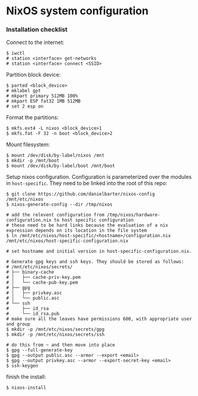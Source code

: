 # NixOS system configuration


### Installation checklist

Connect to the internet:
```
$ iwctl
# station <interface> get-networks
# station <interface> connect <SSID>
```

Partition block device:
```
$ parted <block_device>
# mklabel gpt
# mkpart primary 512MB 100%
# mkpart ESP fat32 1MB 512MB
# set 2 esp on
```

Format the partitions:
```
$ mkfs.ext4 -L nixos <block_device>1
$ mkfs.fat -F 32 -n boot <block_device>2
 ```

Mount filesystem:
```
$ mount /dev/disk/by-label/nixos /mnt
$ mkdir -p /mnt/boot
$ mount /dev/disk/by-label/boot /mnt/boot
```

Setup nixos configuration.
Configuration is parameterized over the modules in `host-specific`. They need to be linked into the root of this repo:
```
$ git clone https://github.com/danielbarter/nixos-config /mnt/etc/nixos
$ nixos-generate-config --dir /tmp/nixos

# add the relevent configuration from /tmp/nixos/hardware-configuration.nix to host specific configuration
# these need to be hard links because the evaluation of a nix expression depends on its location in the file system
$ ln /mnt/etc/nixos/host-specific/<hostname>/configuration.nix /mnt/etc/nixos/host-specific-configuration.nix

# set hostname and initial version in host-specific-configuration.nix.

# Generate gpg keys and ssh keys. They should be stored as follows:
# /mnt/etc/nixos/secrets/
# ├── binary-cache
# │   ├── cache-priv-key.pem
# │   └── cache-pub-key.pem
# ├── gpg
# │   ├── privkey.asc
# │   └── public.asc
# └── ssh
#     ├── id_rsa
#     └── id_rsa.pub
# make sure all the leaves have permissions 600, with appropriate user and group
$ mkdir -p /mnt/etc/nixos/secrets/gpg
$ mkdir -p /mnt/etc/nixos/secrets/ssh

# do this from ~ and then move into place
$ gpg --full-generate-key
$ gpg --output public.asc --armor --export <email>
$ gpg --output privkey.asc --armor --export-secret-key <email>
$ ssh-keygen
```

finish the install:
```
$ nixos-install
```
